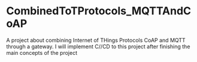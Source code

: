 # CombinedToTProtocols_MQTTAndCoAP
A project about combining Internet of THings Protocols CoAP and MQTT through a gateway. I will implement C//CD to this project after finishing the main concepts of the project
